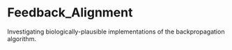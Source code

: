 # Feedback_Alignment
Investigating biologically-plausible implementations of the backpropagation algorithm.
